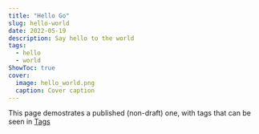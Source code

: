 ```yaml
---
title: "Hello Go"
slug: hello-world
date: 2022-05-19
description: Say hello to the world
tags:
  - hello
  - world
ShowToc: true
cover:
  image: hello_world.png
  caption: Cover caption
---
```



This page demostrates a published (non-draft) one, with tags that can be seen
in [Tags](/tags)
